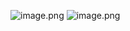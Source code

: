 ![image.png](https://images.cherryfloris.eu.org/2021/1632821967324-aaa2ffe6-9f55-487a-b234-40cb9fd30925.png)
![image.png](https://images.cherryfloris.eu.org/2021/1632821939293-f3ebcbb0-abf7-4ae0-a713-1fcf5f30c990.png)

